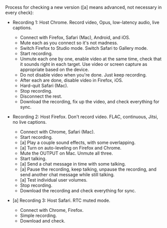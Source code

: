 Process for checking a new version ([a] means advanced, not necessary in every
check):

 * Recording 1: Host Chrome. Record video, Opus, low-latency audio, live
   captions.
    * Connect with Firefox, Safari (Mac), Android, and iOS.
    * Mute each as you connect so it's not madness.
    * Switch Firefox to Studio mode. Switch Safari to Gallery mode.
    * Start recording.
    * Unmute each one by one, enable video at the same time, check that it
      sounds right in each target. Use video or screen capture as appropriate
      based on the device.
    * Do not disable video when you're done. Just keep recording.
    * After each are done, disable video in Firefox, iOS.
    * Hard-quit Safari (Mac).
    * Stop recording.
    * Disconnect the rest.
    * Download the recording, fix up the video, and check everything for sync.

 * Recording 2: Host Firefox. Don't record video. FLAC, continuous, Jitsi, no
   live captions.
    * Connect with Chrome, Safari (Mac).
    * Start recording.
    * [a] Play a couple sound effects, with some overlapping.
    * [a] Turn on auto-leveling on Firefox and Chrome.
    * Mute the OUTPUT on Mac. Unmute all three.
    * Start talking.
    * [a] Send a chat message in time with some talking.
    * [a] Pause the recording, keep talking, unpause the recording, and send
      another chat message while still talking.
    * [a] Test individual user volumes.
    * Stop recording.
    * Download the recording and check everything for sync.

 * [a] Recording 3: Host Safari. RTC muted mode.
    * Connect with Chrome, Firefox.
    * Simple recording.
    * Download and check.
